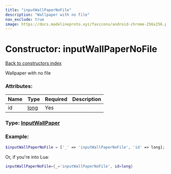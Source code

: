 ```yaml
---
title: "inputWallPaperNoFile"
description: "Wallpaper with no file"
nav_exclude: true
image: https://docs.madelineproto.xyz/favicons/android-chrome-256x256.png
---
```

# Constructor: inputWallPaperNoFile  
[Back to constructors index](index.md)



Wallpaper with no file

### Attributes:

| Name     |    Type       | Required | Description |
|----------|---------------|----------|-------------|
|id|[long](../types/long.md) | Yes|



### Type: [InputWallPaper](../types/InputWallPaper.md)


### Example:

```php
$inputWallPaperNoFile = ['_' => 'inputWallPaperNoFile', 'id' => long];
```  


Or, if you're into Lua:

```lua
inputWallPaperNoFile={_='inputWallPaperNoFile', id=long}

```


